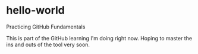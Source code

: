 # hello-world
Practicing GitHub Fundamentals

This is part of the GitHub learning I'm doing right now. Hoping to master the ins and outs of the tool very soon.
